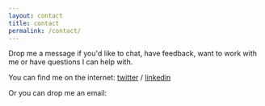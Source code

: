 ```yaml
---
layout: contact
title: contact
permalink: /contact/
---
```


Drop me a message if you'd like to chat, have feedback, want to work with me or have questions I can help with.

You can find me on the internet:
[twitter](https://twitter.com/moynibell) /
[linkedin](https://linkedin.com/in/mm-campbell/)

Or you can drop me an email:
